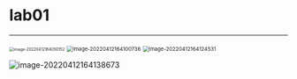 # lab01

------

<img src="C:\Users\Guosheng_W\AppData\Roaming\Typora\typora-user-images\image-20220412164050152.png" alt="image-20220412164050152" style="zoom:50%;" />

<img src="C:\Users\Guosheng_W\AppData\Roaming\Typora\typora-user-images\image-20220412164100736.png" alt="image-20220412164100736" style="zoom: 67%;" />

<img src="C:\Users\Guosheng_W\AppData\Roaming\Typora\typora-user-images\image-20220412164124531.png" alt="image-20220412164124531" style="zoom:67%;" />

![image-20220412164138673](C:\Users\Guosheng_W\AppData\Roaming\Typora\typora-user-images\image-20220412164138673.png)